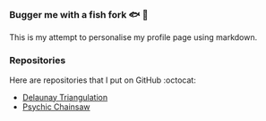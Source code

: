 ### Bugger me with a fish fork :fish: :fork_and_knife:
This is my attempt to personalise my profile page using markdown.

### Repositories
Here are repositories that I put on GitHub :octocat:
- [Delaunay Triangulation](https://github.com/jimmyEllison/delaunay-triangulation)
- [Psychic Chainsaw](https://github.com/jimmyEllison/psychic-chainsaw.git)
